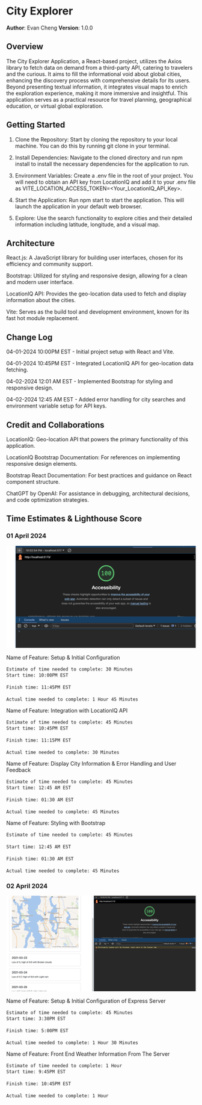 # City Explorer

**Author**: Evan Cheng
**Version**: 1.0.0

## Overview

The City Explorer Application, a React-based project, utilizes the Axios library to fetch data on demand from a third-party API, catering to travelers and the curious. It aims to fill the informational void about global cities, enhancing the discovery process with comprehensive details for its users. Beyond presenting textual information, it integrates visual maps to enrich the exploration experience, making it more immersive and insightful. This application serves as a practical resource for travel planning, geographical education, or virtual global exploration.

## Getting Started

1. Clone the Repository: Start by cloning the repository to your local machine. You can do this by running git clone in your terminal.

2. Install Dependencies: Navigate to the cloned directory and run npm install to install the necessary dependencies for the application to run.

3. Environment Variables: Create a .env file in the root of your project. You will need to obtain an API key from LocationIQ and add it to your .env file as VITE_LOCATION_ACCESS_TOKEN=<Your_LocationIQ_API_Key>.

4. Start the Application: Run npm start to start the application. This will launch the application in your default web browser.

5. Explore: Use the search functionality to explore cities and their detailed information including latitude, longitude, and a visual map.

## Architecture

React.js: A JavaScript library for building user interfaces, chosen for its efficiency and community support.  

Bootstrap: Utilized for styling and responsive design, allowing for a clean and modern user interface.  

LocationIQ API: Provides the geo-location data used to fetch and display information about the cities.
  
Vite: Serves as the build tool and development environment, known for its fast hot module replacement.

## Change Log
04-01-2024 10:00PM EST - Initial project setup with React and Vite.

04-01-2024 10:45PM EST - Integrated LocationIQ API for geo-location data fetching.  

04-02-2024 12:01 AM EST - Implemented Bootstrap for styling and responsive design.
  
04-02-2024 12:45 AM EST - Added error handling for city searches and environment variable setup for API keys.  

## Credit and Collaborations
LocationIQ: Geo-location API that powers the primary functionality of this application.  

LocationIQ Bootstrap Documentation: For references on implementing responsive design elements.  

Bootstrap React Documentation: For best practices and guidance on React component structure.  

ChatGPT by OpenAI: For assistance in debugging, architectural decisions, and code optimization strategies.

## Time Estimates & Lighthouse Score

### 01 April 2024

![Lighthouse Score](/src/images/Lighthouse01APR2024.png)

Name of Feature: Setup & Initial Configuration

    Estimate of time needed to complete: 30 Minutes
    Start time: 10:00PM EST

    Finish time: 11:45PM EST

    Actual time needed to complete: 1 Hour 45 Minutes

Name of Feature: Integration with LocationIQ API

    Estimate of time needed to complete: 45 Minutes
    Start time: 10:45PM EST

    Finish time: 11:15PM EST

    Actual time needed to complete: 30 Minutes

Name of Feature: Display City Information & Error Handling and User Feedback

    Estimate of time needed to complete: 45 Minutes
    Start time: 12:45 AM EST

    Finish time: 01:30 AM EST

    Actual time needed to complete: 45 Minutes

Name of Feature: Styling with Bootstrap  

    Estimate of time needed to complete: 45 Minutes  

    Start time: 12:45 AM EST

    Finish time: 01:30 AM EST

    Actual time needed to complete: 45 Minutes  

### 02 April 2024

![Lighthouse Score](/src/images/Lighthouse02APR2024.png)

Name of Feature: Setup & Initial Configuration of Express Server

    Estimate of time needed to complete: 45 Minutes
    Start time: 3:30PM EST

    Finish time: 5:00PM EST

    Actual time needed to complete: 1 Hour 30 Minutes

Name of Feature: Front End Weather Information From The Server

    Estimate of time needed to complete: 1 Hour
    Start time: 9:45PM EST

    Finish time: 10:45PM EST

    Actual time needed to complete: 1 Hour